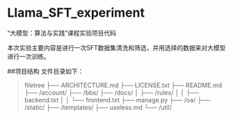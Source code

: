 # Llama_SFT_experiment
“大模型：算法与实践”课程实验项目代码

本次实验主要内容是进行一次SFT数据集清洗和筛选，并用选择的数据来对大模型进行一次训练。

##项目结构
文件目录如下：
>filetree 
>├── ARCHITECTURE.md
>├── LICENSE.txt
>├── README.md
>├── /account/
>├── /bbs/
>├── /docs/
>│  ├── /rules/
>│  │  ├── backend.txt
>│  │  └── frontend.txt
>├── manage.py
>├── /oa/
>├── /static/
>├── /templates/
>├── useless.md
>└── /util/

